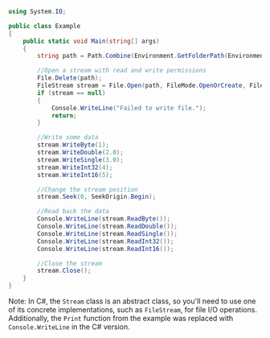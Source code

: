 ```csharp
using System.IO;

public class Example
{
    public static void Main(string[] args)
    {
        string path = Path.Combine(Environment.GetFolderPath(Environment.SpecialFolder.MyDocuments), "temp.bin");

        //Open a stream with read and write permissions
        File.Delete(path);
        FileStream stream = File.Open(path, FileMode.OpenOrCreate, FileAccess.ReadWrite);
        if (stream == null)
        {
            Console.WriteLine("Failed to write file.");
            return;
        }

        //Write some data
        stream.WriteByte(1);
        stream.WriteDouble(2.0);
        stream.WriteSingle(3.0);
        stream.WriteInt32(4);
        stream.WriteInt16(5);

        //Change the stream position
        stream.Seek(0, SeekOrigin.Begin);

        //Read back the data
        Console.WriteLine(stream.ReadByte());
        Console.WriteLine(stream.ReadDouble());
        Console.WriteLine(stream.ReadSingle());
        Console.WriteLine(stream.ReadInt32());
        Console.WriteLine(stream.ReadInt16());

        //Close the stream
        stream.Close();
    }
}
```
Note: In C#, the `Stream` class is an abstract class, so you'll need to use one of its concrete implementations, such as `FileStream`, for file I/O operations. Additionally, the `Print` function from the example was replaced with `Console.WriteLine` in the C# version.